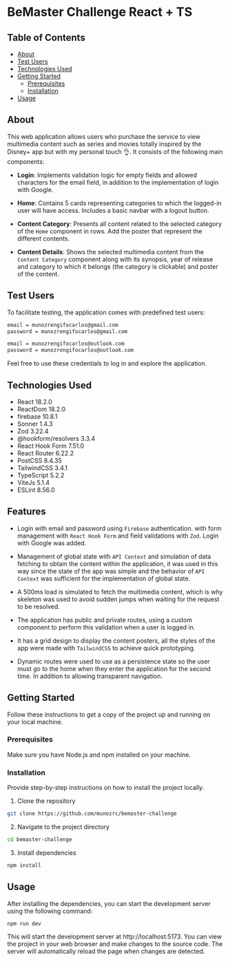 # BeMaster Challenge React + TS

## Table of Contents

- [About](#about)
- [Test Users](#test-users)
- [Technologies Used](#technologies-used)
- [Getting Started](#getting-started)
  - [Prerequisites](#prerequisites)
  - [Installation](#installation)
- [Usage](#usage)

## About

This web application allows users who purchase the service to view multimedia content such as series and movies totally inspired by the Disney+ app but with my personal touch 👌. It consists of the following main components:

- **Login**: Implements validation logic for empty fields and allowed characters for the email field, in addition to the implementation of login with Google.

- **Home**: Contains 5 cards representing categories to which the logged-in user will have access. Includes a basic navbar with a logout button.

- **Content Category**: Presents all content related to the selected category of the `Home` component in rows. Add the poster that represent the different contents.

- **Content Details**: Shows the selected multimedia content from the `Content Category` component along with its synopsis, year of release and category to which it belongs (the category is clickable) and poster of the content.

## Test Users

To facilitate testing, the application comes with predefined test users:

```bash
email = munozrengifocarlos@gmail.com
password = munozrengifocarlos@gmail.com
```

```bash
email = munozrengifocarlos@outlook.com
password = munozrengifocarlos@outlook.com
```

Feel free to use these credentials to log in and explore the application.

## Technologies Used

- React 18.2.0
- ReactDom 18.2.0
- firebase 10.8.1
- Sonner 1.4.3
- Zod 3.22.4
- @hookform/resolvers 3.3.4
- React Hook Form 7.51.0
- React Router 6.22.2
- PostCSS 8.4.35
- TailwindCSS 3.4.1
- TypeScript 5.2.2
- ViteJs 5.1.4
- ESLint 8.56.0

## Features

- Login with email and password using `Firebase` authentication. with form management with `React Hook Form` and field validations with `Zod`. Login with Google was added.

- Management of global state with `API Context` and simulation of data fetching to obtain the content within the application, it was used in this way since the state of the app was simple and the behavior of `API Context` was sufficient for the implementation of global state.

- A 500ms load is simulated to fetch the multimedia content, which is why skeleton was used to avoid sudden jumps when waiting for the request to be resolved.

- The application has public and private routes, using a custom component to perform this validation when a user is logged in.

- It has a grid design to display the content posters, all the styles of the app were made with `TailwindCSS` to achieve quick prototyping.

- Dynamic routes were used to use as a persistence state so the user must go to the home when they enter the application for the second time. In addition to allowing transparent navigation.

## Getting Started

Follow these instructions to get a copy of the project up and running on your local machine.

### Prerequisites

Make sure you have Node.js and npm installed on your machine.

### Installation

Provide step-by-step instructions on how to install the project locally.

1. Clone the repository
```bash
git clone https://github.com/munozrc/bemaster-challenge
```

2. Navigate to the project directory
```bash
cd bemaster-challenge
```

3. Install dependencies
```bash
npm install
```

## Usage

After installing the dependencies, you can start the development server using the following command:

```bash
npm run dev
```

This will start the development server at http://localhost:5173. You can view the project in your web browser and make changes to the source code. The server will automatically reload the page when changes are detected.

